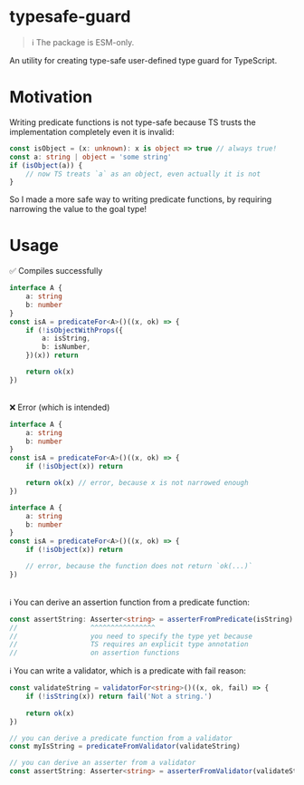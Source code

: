 # typesafe-guard
> :information_source: The package is ESM-only.

An utility for creating type-safe user-defined type guard for TypeScript.

# Motivation
Writing predicate functions is not type-safe because TS trusts the implementation completely even it is invalid:
```ts
const isObject = (x: unknown): x is object => true // always true!
const a: string | object = 'some string'
if (isObject(a)) {
	// now TS treats `a` as an object, even actually it is not
}
```
So I made a more safe way to writing predicate functions,
by requiring narrowing the value to the goal type!

# Usage
:white_check_mark: Compiles successfully
```ts
interface A {
	a: string
	b: number
}
const isA = predicateFor<A>()((x, ok) => {
	if (!isObjectWithProps({
		a: isString,
		b: isNumber,
	})(x)) return

	return ok(x)
})
```
\
:x: Error (which is intended)
```ts
interface A {
	a: string
	b: number
}
const isA = predicateFor<A>()((x, ok) => {
	if (!isObject(x)) return

	return ok(x) // error, because x is not narrowed enough
})
```
```ts
interface A {
	a: string
	b: number
}
const isA = predicateFor<A>()((x, ok) => {
	if (!isObject(x)) return

	// error, because the function does not return `ok(...)`
})
```
\
:information_source: You can derive an assertion function from a predicate function:
```ts
const assertString: Asserter<string> = asserterFromPredicate(isString)
//                  ^^^^^^^^^^^^^^^^
//                  you need to specify the type yet because
//                  TS requires an explicit type annotation
//                  on assertion functions
```

:information_source: You can write a validator, which is a predicate with fail reason:
```ts
const validateString = validatorFor<string>()((x, ok, fail) => {
	if (!isString(x)) return fail('Not a string.')
	
	return ok(x)
})

// you can derive a predicate function from a validator
const myIsString = predicateFromValidator(validateString)

// you can derive an asserter from a validator
const assertString: Asserter<string> = asserterFromValidator(validateString)
```

